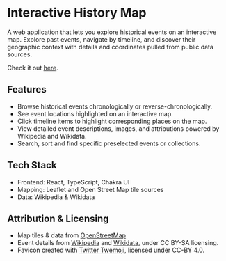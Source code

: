 # Interactive History Map

A web application that lets you explore historical events on an interactive map. Explore past events, navigate by timeline, and discover their geographic context with details and coordinates pulled from public data sources.

Check it out [here](https://sonkeks.github.io/M-MI_InteractiveHistoryMap/#/collections).

## Features

- Browse historical events chronologically or reverse-chronologically.
- See event locations highlighted on an interactive map.
- Click timeline items to highlight corresponding places on the map.
- View detailed event descriptions, images, and attributions powered by Wikipedia and Wikidata.
- Search, sort and find specific preselected events or collections.

## Tech Stack

- Frontend: React, TypeScript, Chakra UI
- Mapping: Leaflet and Open Street Map tile sources
- Data: Wikipedia & Wikidata

## Attribution & Licensing

- Map tiles & data from [OpenStreetMap](https://www.openstreetmap.org/)
- Event details from [Wikipedia](https://en.wikipedia.org/) and [Wikidata](https://www.wikidata.org/), under CC BY-SA licensing.
- Favicon created with [Twitter Twemoji](https://github.com/twitter/twemoji), licensed under CC-BY 4.0.
